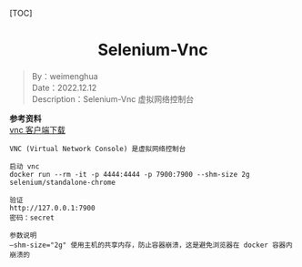 [TOC]

<h1 align="center">Selenium-Vnc</h1>

> By：weimenghua   
> Date：2022.12.12  
> Description：Selenium-Vnc 虚拟网络控制台

**参考资料**  
[vnc 客户端下载](https://www.realvnc.com/de/connect/download/viewer/linux/)



```
VNC (Virtual Network Console) 是虚拟网络控制台

启动 vnc
docker run --rm -it -p 4444:4444 -p 7900:7900 --shm-size 2g selenium/standalone-chrome

验证
http://127.0.0.1:7900
密码：secret

参数说明
–shm-size="2g" 使用主机的共享内存，防止容器崩溃，这是避免浏览器在 docker 容器内崩溃的
```
